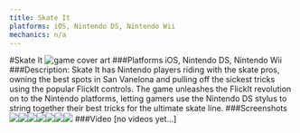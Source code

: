 ```yaml
---
title: Skate It
platforms: iOS, Nintendo DS, Nintendo Wii
mechanics: n/a
---
```

#Skate It
![game cover art](//images.igdb.com/igdb/image/upload/t_cover_big/vjanb27ukqtwge2rqyoe.jpg "Logo Title Text 1")
###Platforms
iOS, Nintendo DS, Nintendo Wii
###Description:
Skate It has Nintendo players riding with the skate pros, owning the best spots in San Vanelona and pulling off the sickest tricks using the popular FlickIt controls. The game unleashes the FlickIt revolution on to the Nintendo platforms, letting gamers use the Nintendo DS stylus to string together their best tricks for the ultimate skate line.
###Screenshots
<a target="_blank" href="//images.igdb.com/igdb/image/upload/t_cover_big/ly0wwql0flvmj7ivmzyb.jpg"><img src="//images.igdb.com/igdb/image/upload/t_thumb/ly0wwql0flvmj7ivmzyb.jpg"/></a><a target="_blank" href="//images.igdb.com/igdb/image/upload/t_cover_big/nyhiqoxaciqzuqoakor5.jpg"><img src="//images.igdb.com/igdb/image/upload/t_thumb/nyhiqoxaciqzuqoakor5.jpg"/></a><a target="_blank" href="//images.igdb.com/igdb/image/upload/t_cover_big/wcsvdrwfwwqj0p8o3pqn.jpg"><img src="//images.igdb.com/igdb/image/upload/t_thumb/wcsvdrwfwwqj0p8o3pqn.jpg"/></a><a target="_blank" href="//images.igdb.com/igdb/image/upload/t_cover_big/cz5i3xya6wdhej50plhv.jpg"><img src="//images.igdb.com/igdb/image/upload/t_thumb/cz5i3xya6wdhej50plhv.jpg"/></a><a target="_blank" href="//images.igdb.com/igdb/image/upload/t_cover_big/rxjel2qcyemahcs0c2fm.jpg"><img src="//images.igdb.com/igdb/image/upload/t_thumb/rxjel2qcyemahcs0c2fm.jpg"/></a><a target="_blank" href="//images.igdb.com/igdb/image/upload/t_cover_big/yfwej8uknt3iwknve7qw.jpg"><img src="//images.igdb.com/igdb/image/upload/t_thumb/yfwej8uknt3iwknve7qw.jpg"/></a><a target="_blank" href="//images.igdb.com/igdb/image/upload/t_cover_big/xgxuitmfl9afqdo2ojl5.jpg"><img src="//images.igdb.com/igdb/image/upload/t_thumb/xgxuitmfl9afqdo2ojl5.jpg"/></a>
###Video
[no videos yet...]
